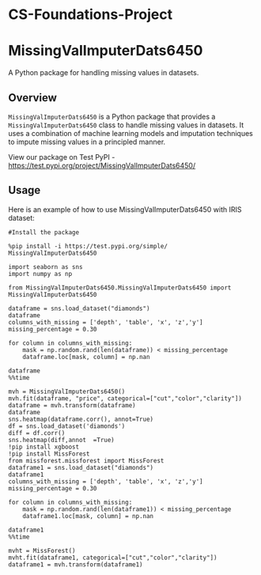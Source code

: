 # CS-Foundations-Project

# MissingValImputerDats6450

A Python package for handling missing values in datasets.

## Overview

`MissingValImputerDats6450` is a Python package that provides a `MissingValImputerDats6450` class to handle missing values in datasets. It uses a combination of machine learning models and imputation techniques to impute missing values in a principled manner.

View our package on Test PyPI - https://test.pypi.org/project/MissingValImputerDats6450/

## Usage
Here is an example of how to use MissingValImputerDats6450 with IRIS dataset:
```
#Install the package

%pip install -i https://test.pypi.org/simple/ MissingValImputerDats6450

import seaborn as sns
import numpy as np

from MissingValImputerDats6450.MissingValImputerDats6450 import MissingValImputerDats6450

dataframe = sns.load_dataset("diamonds")
dataframe
columns_with_missing = ['depth', 'table', 'x', 'z','y']
missing_percentage = 0.30

for column in columns_with_missing:
    mask = np.random.rand(len(dataframe)) < missing_percentage
    dataframe.loc[mask, column] = np.nan

dataframe
%%time

mvh = MissingValImputerDats6450()
mvh.fit(dataframe, "price", categorical=["cut","color","clarity"])
dataframe = mvh.transform(dataframe)
dataframe
sns.heatmap(dataframe.corr(), annot=True)
df = sns.load_dataset('diamonds')
diff = df.corr()
sns.heatmap(diff,annot  =True)
!pip install xgboost
!pip install MissForest
from missforest.missforest import MissForest
dataframe1 = sns.load_dataset("diamonds")
dataframe1
columns_with_missing = ['depth', 'table', 'x', 'z','y']
missing_percentage = 0.30

for column in columns_with_missing:
    mask = np.random.rand(len(dataframe1)) < missing_percentage
    dataframe1.loc[mask, column] = np.nan

dataframe1
%%time

mvht = MissForest()
mvht.fit(dataframe1, categorical=["cut","color","clarity"])
dataframe1 = mvh.transform(dataframe1)
```
